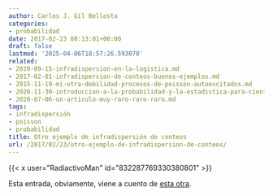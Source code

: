 ```yaml
---
author: Carlos J. Gil Bellosta
categories:
- probabilidad
date: 2017-02-23 08:13:01+00:00
draft: false
lastmod: '2025-04-06T18:57:26.593078'
related:
- 2020-09-15-infradispersion-en-la-logistica.md
- 2017-02-01-infradispersion-de-conteos-buenos-ejemplos.md
- 2015-11-19-mi-otra-debilidad-procesos-de-poisson-autoexcitados.md
- 2020-11-30-introduccion-a-la-probabilidad-y-la-estadistica-para-cientificos-de-datos-segunda-entrega.md
- 2020-07-06-un-articulo-muy-raro-raro-raro.md
tags:
- infradispersión
- poisson
- probabilidad
title: Otro ejemplo de infradispersión de conteos
url: /2017/02/23/otro-ejemplo-de-infradispersion-de-conteos/
---
```


{{< x user="RadiactivoMan" id="832287769330380801" >}}

Esta entrada, obviamente, viene a cuento de [esta otra](https://www.datanalytics.com/2017/02/01/infradispersion-de-conteos-buenos-ejemplos/).